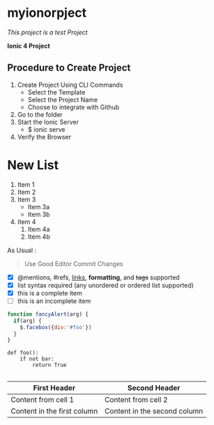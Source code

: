 # myionorpject

*This project is a test Project*

**Ionic 4 Project**

## Procedure to Create Project

1. Create Project Using CLI Commands
   * Select the Template
   * Select the Project Name
   * Choose to integrate with Github
2. Go to the folder
3. Start the Ionic Server
   * $ ionic serve
4. Verify the Browser
 
# New List

1. Item 1
2. Item 2
3. Item 3
   * Item 3a
   * Item 3b
4. Item 4
   1. Item 4a
   2. Item 4b
   
   
As Usual :

> Use Good Editor
> Commit Changes 

- [x] @mentions, #refs, [links](), **formatting**, and <del>tags</del> supported
- [x] list syntax required (any unordered or ordered list supported)
- [x] this is a complete item
- [ ] this is an incomplete item

```javascript
function fancyAlert(arg) {
  if(arg) {
    $.facebox({div:'#foo'})
  }
}
```
```
def foo():
    if not bar:
        return True
        
```
        
First Header | Second Header
------------ | -------------
Content from cell 1 | Content from cell 2
Content in the first column | Content in the second column
